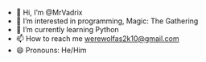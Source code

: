 - 👋 Hi, I’m @MrVadrix
- 👀 I’m interested in programming, Magic: The Gathering
- 🌱 I’m currently learning Python
- 📫 How to reach me werewolfas2k10@gmail.com
- 😄 Pronouns: He/Him
